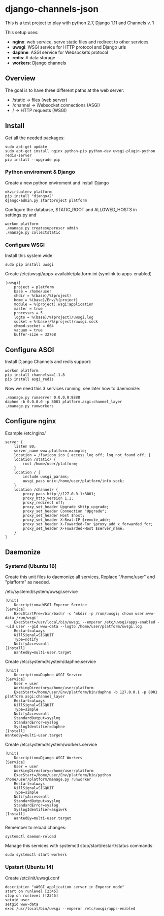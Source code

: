 # django-channels-json

This is a test project to play with python 2.7, Django 1.11 and Channels v. 1

This setup uses:

* **nginx**: web service, serve static files and redirect to other services.
* **uwsgi**: WSGI service  for HTTP protocol and Django urls 
* **daphne**: ASGI service for Websockets protocol 
* **redis**: A data storage
* **workers**: Django channels

## Overview

The goal is to have three different paths at the web server:
 * /static -> files (web server)
 * /channel -> Websocket connections (ASGI)
 * / -> HTTP requests (WSGI)


## Install

Get all the needed packages:

	sudo apt-get update
	sudo apt-get install nginx python-pip python-dev uwsgi-plugin-python redis-server
	pip install --upgrade pip

### Python enviroment & Django

Create a new python enviroment and install Django

	mkvirtualenv platform
	pip install "django<2"
	django-admin.py startproject platform

Configure the database, STATIC_ROOT and ALLOWED_HOSTS in settings.py and
	
	workon platform
	./manage.py createsuperuser admin
	./manage.py collectstatic

### Configure WSGI 

Install this system wide:
	
	sudo pip install uwsgi

Create /etc/uwsgi/apps-available/platform.ini (symlink to apps-enabled)

	[uwsgi]
		project = platform
		base = /home/user
		chdir = %(base)/%(project)
		home = %(base)/Env/%(project)
		module = %(project).wsgi:application
		master = true
		processes = 5
		logto = %(base)/%(project)/uwsgi.log
		socket = %(base)/%(project)/uwsgi.sock
		chmod-socket = 664
		vacuum = true
		buffer-size = 32768


## Configure ASGI 

Install Django Channels and redis support:

	workon platform
	pip install channels==1.1.8
	pip install asgi_redis

Now we need this 3 services running, see later how to daemonize:

	./manage.py runserver 0.0.0.0:8888
	daphne -b 0.0.0.0 -p 8001 platform.asgi:channel_layer
	./manage.py runworkers
	


## Configure nginx
Example /etc/nginx/

	server {
		listen 80;
		server_name www.platform.example;
		location = /favicon.ico { access_log off; log_not_found off; }
		location /static/ {
			root /home/user/platform;
		}
		location / {
			include uwsgi_params;
			uwsgi_pass unix:/home/user/platform/info.sock;
		}
		location /channel/ {
			proxy_pass http://127.0.0.1:8001;
			proxy_http_version 1.1;
			proxy_redirect off;
			proxy_set_header Upgrade $http_upgrade;
			proxy_set_header Connection "Upgrade";
			proxy_set_header Host $host;
			proxy_set_header X-Real-IP $remote_addr;
			proxy_set_header X-Fowarded-For $proxy_add_x_forwarded_for;
			proxy_set_header X-Fowarded-Host $server_name;
		}
	}

## Daemonize

### Systemd (Ubuntu 16)
Create this unit files to daemonize all services, Replace "/home/user" and "plafform" as needed.

/etc/systemd/system/uwsgi.service

	[Unit]
		Description=uWSGI Emperor Service
	[Service]
		ExecStartPre=/bin/bash/ -c 'mkdir -p /run/uwsgi; chown user:www-data /run/wsgi'
		ExecStart=/usr/local/bin/uwsgi --emperor /etc/uwsgi/apps-enabled --uid user --gid www-data --logto /home/user/platform/uwsgi.log
		Restart=always
		KillSignal=SIGQUIT
		Type=notify
		NotifyAccess=all
	[Install]
		WantedBy=multi-user.target

Create /etc/systemd/system/daphne.service

	[Unit]
		Description=Daphne ASGI Service
	[Service]
		User = user
		WorkingDirectory=/home/user/platform
		ExecStart=/home/user/Env/platform/bin/daphne -b 127.0.0.1 -p 8001 platform.asgi:channel_layer
		Restart=always
		KillSignal=SIGQUIT
		Type=simple
		NotifyAccess=all
		StandardOutput=syslog
		StandardError=syslog
		SyslogIdentifier=daphne
	[Install]
	WantedBy=multi-user.target

Create /etc/systemd/system/workers.service

	[Unit]
		Description=Django ASGI Workers
	[Service]
		User = user
		WorkingDirectory=/home/user/platform
		ExecStart=/home/user/Env/platform/bin/python /home/user/platform/manage.py runworker
		Restart=always
		KillSignal=SIGQUIT
		Type=simple
		NotifyAccess=all
		StandardOutput=syslog
		StandardError=syslog
		SyslogIdentifier=asgiwrk
	[Install]
		WantedBy=multi-user.target
		

Remember to reload changes:

	systemctl daemon-reload

Manage this services with systemctl stop/start/restart/status commands:

	sudo systemctl start workers


### Upstart (Ubuntu 14)

Create /etc/init/uwsgi.conf

	description "uWSGI application server in Emperor mode"
	start on runlevel [2345]
	stop on runlevel [!2345]
	setuid user
	setgid www-data
	exec /usr/local/bin/uwsgi --emperor /etc/uwsgi/apps-enabled




